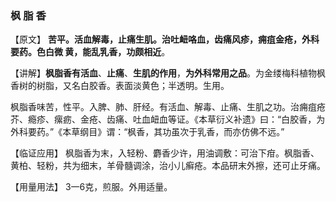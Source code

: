 ### 枫   脂   香

 

【原文】  **苦平。活血解毒，止痛生肌。治吐衄咯血，齿痛风疹，痈疽金疮，外科要药。色白微
 黄，能乱乳香，功颇相近**。
    

【讲解】**枫脂香有活血**、**止痛**、**生肌的作用**，**为外科常用之品**。为金缕梅科植物枫香树的树脂，又名白胶香。表面淡黄色；半透明。生用。
     

枫脂香味苦，性平。入脾、肺、肝经。有活血、解毒、止痛、生肌之功。治痈疽疮芥、瘾疹、瘰疬、金疮、齿痛、吐血衄血等证。《本草衍义补遗》曰：“白胶香，为外科要药。”《本草纲目》谓：“枫香，其功虽次于乳香，而亦仿佛不远。”
    

【临证应用】  枫脂香为末，入轻粉、麝香少许，用油调敷：可治下疳。枫脂香、黄柏、轻粉，共为细末，羊骨髓调涂，治小儿癣疮。本品研末外擦，还可止牙痛。
    

【用量用法】  3一6克，煎服。外用适量。

 
